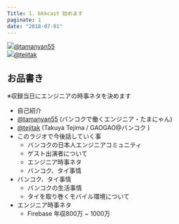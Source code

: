 ```yaml
---
Title: 1. bkkcast 始めます
paginate: 1
date: "2018-07-01"
---
```


<!-- <div class="media-wrapper">
  <audio id="player2" preload="none" controls style="width:100%;">
      <source src="http://www.largesound.com/ashborytour/sound/AshboryBYU.mp3" type="audio/mp3">
  </audio>
</div> -->

<div class="presenter-container">
  <div class="presenter-item">
    <a href="https://twitter.com/tamanyan55" target="_blank"><img class="icon" src="https://pbs.twimg.com/profile_images/712212594396778497/BqOVpfAj_400x400.jpg"><span>@tamanyan55</span></a>
  </div>
  <div class="presenter-item">
    <a href="https://twitter.com/tejitak" target="_blank"><img class="icon" src="https://pbs.twimg.com/profile_images/962982531938246656/wGmx7qIC_400x400.jpg"><span>@tejitak</span></a>
  </div>
</div>

## お品書き

※収録当日にエンジニアの時事ネタを決めます

- 自己紹介
 - <a href="https://twitter.com/tamanyan55" target="_blank">@tamanyan55</a> (バンコクで働くエンジニア・たまにゃん)
 - <a href="https://twitter.com/tejitak" target="_blank">@tejitak</a> (Takuya Tejima / GAOGAO@バンコク )
- このラジオで今後話していく事
  - バンコクの日本人エンジニアコミュニティ
  - ゲスト出演者について
  - エンジニア時事ネタ
  - バンコク、タイ事情
- バンコク、タイ事情
  - バンコクの生活事情
  - タイを取り巻くモバイル環境について
- エンジニア時事ネタ
  - Firebase 年収800万 ~ 1000万
